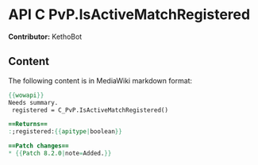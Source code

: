 # API C PvP.IsActiveMatchRegistered

**Contributor:** KethoBot

## Content

The following content is in MediaWiki markdown format:

```mediawiki
{{wowapi}}
Needs summary.
 registered = C_PvP.IsActiveMatchRegistered()

==Returns==
:;registered:{{apitype|boolean}}

==Patch changes==
* {{Patch 8.2.0|note=Added.}}
```